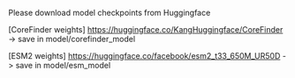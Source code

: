 
Please download model checkpoints from Huggingface 

[CoreFinder weights] https://huggingface.co/KangHuggingface/CoreFinder  ->  save in model/corefinder_model

[ESM2 weights] https://huggingface.co/facebook/esm2_t33_650M_UR50D      ->  save in model/esm_model